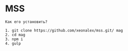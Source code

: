 # MSS
	Как его установить?

	1. git clone https://github.com/xeonalex/mss.git/ mag
	2. cd mag
	3. npm i
	4. gulp
